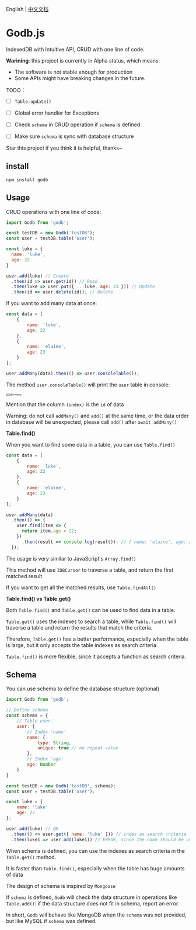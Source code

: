 English | [中文文档](docs/README-zh.md)
# Godb.js

IndexedDB with Intuitive API, CRUD with one line of code.



**Warining**: this project is currently in Alpha status, which means:

- The software is not stable enough for production
- Some APIs might have breaking changes in the future.



TODO：

- [ ] `Table.update()`
- [ ] Global error handler for Exceptions
- [ ] Check `schema` in CRUD operation if `schema` is defined
- [ ] Make sure `schema` is sync with database structure


Star this project if you think it is helpful, thanks~


## install

```
npm install godb
```



## Usage

CRUD operations with one line of code:

``` javascript
import Godb from 'godb';

const testDB = new Godb('testDB');
const user = testDB.table('user');

const luke = {
  name: 'luke',
  age: 22
}

user.add(luke) // Create
  .then(id => user.get(id)) // Read
  .then(luke => user.put({ ...luke, age: 23 })) // Update
  .then(id => user.delete(id)); // Delete
```

If you want to add many data at once:
``` javascript
const data = [
    {
        name: 'luke',
        age: 22
    },
    {
        name: 'elaine',
        age: 23
    }
];

user.addMany(data).then(() => user.consoleTable());
```

The method `user.consoleTable()` will print the `user` table in console:

<img src="https://cdn.lukerr.com/docs/godb/add-many.png" alt="add-many" style="zoom:50%;" />

Mention that the column `(index)` is the `id` of data

Warning: do not call `addMany()` and `add()` at the same time,
or the data order in database will be unexpected,
please call `add()` after `await addMany()`

**Table.find()**

When you want to find some data in a table, you can use `Table.find()`

```javascript
const data = [
    {
        name: 'luke',
        age: 22
    },
    {
        name: 'elaine',
        age: 23
    }
];

user.addMany(data)
  .then(() => {
    user.find(item => {
      return item.age > 22;
    })
      .then(result => console.log(result)); // { name: 'elaine', age: 23 }
  });
```

The usage is very similar to JavaScript's `Array.find()`

This method will use `IDBCursor` to traverse a table, and return the first matched result

If you want to get all the matched results, use `Table.findAll()`

**Table.find() vs Table.get()**

Both `Table.find()` and `Table.get()` can be used to find data in a table.

`Table.get()` uses the indexes to search a table, while `Table.find()` will traverse a table and return the results that match the criteria.

Therefore, `Table.get()` has a better performance, especially when the table is large, but it only accepts the table indexes as search criteria.

`Table.find()` is more flexible, since it accepts a function as search criteria.


## Schema

You can use schema to define the database structure (optional)

``` javascript
import Godb from 'godb';

// Define schema
const schema = {
    // Table user：
    user: {
        // Index 'name'
        name: {
            type: String,
            unique: true // no repeat value
        },
        // Index 'age'
        age: Number
    }
}

const testDB = new Godb('testDB', schema);
const user = testDB.table('user');

const luke = {
    name: 'luke'
    age: 22
};

user.add(luke) // OK
  .then(() => user.get({ name: 'luke' })) // index as search criteria
  .then(luke1 => user.add(luke1)) // ERROR, since the name should be unique
```

When schema is defined, you can use the indexes as search criteria in the
`Table.get()` method.

It is faster than `Table.find()`, especially when the table has huge amounts of data

The design of schema is inspired by `Mongoose`

If `schema` is defined, `Godb` will check the data structure in operations like `Table.add()`: if the data structure does not fit in schema, report an error.

In short, `Godb` will behave like MongoDB when the
`schema` was not provided, but like MySQL if `schema` was defined.
